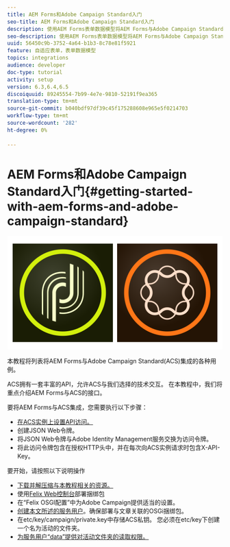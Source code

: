 ```yaml
---
title: AEM Forms和Adobe Campaign Standard入门
seo-title: AEM Forms和Adobe Campaign Standard入门
description: 使用AEM Forms表单数据模型将AEM Forms与Adobe Campaign Standard集成以获取ACS活动用户档案信息等。
seo-description: 使用AEM Forms表单数据模型将AEM Forms与Adobe Campaign Standard集成以获取ACS活动用户档案信息等。
uuid: 56450c9b-3752-4a64-b1b3-8c78e81f5921
feature: 自适应表单，表单数据模型
topics: integrations
audience: developer
doc-type: tutorial
activity: setup
version: 6.3,6.4,6.5
discoiquuid: 89245554-7b99-4e7e-9810-52191f9ea365
translation-type: tm+mt
source-git-commit: b040bdf97df39c45f175288608e965e5f0214703
workflow-type: tm+mt
source-wordcount: '282'
ht-degree: 0%

---
```



# AEM Forms和Adobe Campaign Standard入门{#getting-started-with-aem-forms-and-adobe-campaign-standard}

![formsandcampaign](assets/helpx-cards-forms.png)

本教程将列表将AEM Forms与Adobe Campaign Standard(ACS)集成的各种用例。

ACS拥有一套丰富的API，允许ACS与我们选择的技术交互。 在本教程中，我们将重点介绍AEM Forms与ACS的接口。

要将AEM Forms与ACS集成，您需要执行以下步骤：

* [在ACS实例上设置API访问。](https://docs.campaign.adobe.com/doc/standard/en/api/ACS_API.html#setting-up-api-access)
* 创建JSON Web令牌。
* 将JSON Web令牌与Adobe Identity Management服务交换为访问令牌。
* 将此访问令牌包含在授权HTTP头中，并在每次向ACS实例请求时包含X-API-Key。

要开始，请按照以下说明操作

* [下载并解压缩与本教程相关的资源。](assets/aem-forms-and-acs-bundles.zip)
* 使用[Felix Web控制台](http://localhost:4502/system/console/bundles)部署捆绑包
* 在“Felix OSGI配置”中为Adobe Campaign提供适当的设置。
* [创建本文所述的服务用户](/help/forms/adaptive-forms/service-user-tutorial-develop.md)。确保部署与文章关联的OSGi捆绑包。
* 在etc/key/campaign/private.key中存储ACS私钥。 您必须在etc/key下创建一个名为活动的文件夹。
* [为服务用户“data”提供对活动文件夹的读取权限。](http://localhost:4502/useradmin)
